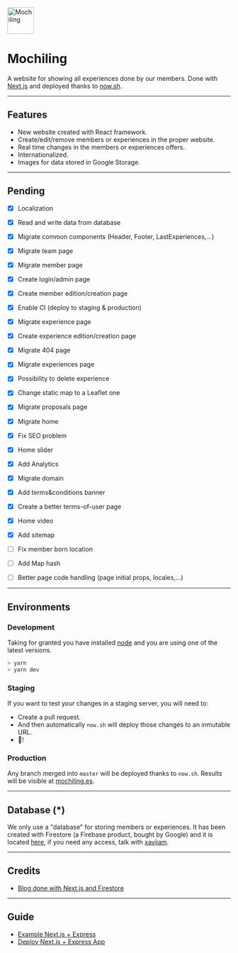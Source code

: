 <img src="https://github.com/mochiling-es/website/blob/master/static/assets/favicon/favicon-96x96.png" alt="Mochiling" title="Mochiling" width=60/>

# Mochiling

A website for showing all experiences done by our members. Done with [Next.js](https://nextjs.org/) and deployed thanks to [now.sh](https://now.sh).

---

## Features

- New website created with React framework.
- Create/edit/remove members or experiences in the proper website.
- Real time changes in the members or experiences offers.
- Internationalized.
- Images for data stored in Google Storage.

---

## Pending

- [x] Localization
- [x] Read and write data from database
- [x] Migrate common components (Header, Footer, LastExperiences,...)
- [x] Migrate team page
- [x] Migrate member page
- [x] Create login/admin page
- [x] Create member edition/creation page
- [x] Enable CI (deploy to staging & production)
- [x] Migrate experience page
- [x] Create experience edition/creation page
- [x] Migrate 404 page
- [x] Migrate experiences page
- [x] Possibility to delete experience
- [x] Change static map to a Leaflet one
- [x] Migrate proposals page
- [x] Migrate home
- [x] Fix SEO problem
- [x] Home slider
- [x] Add Analytics
- [x] Migrate domain
- [x] Add terms&conditions banner
- [x] Create a better terms-of-user page
- [x] Home video
- [x] Add sitemap
- [ ] Fix member born location
- [ ] Add Map hash
- [ ] Better page code handling (page initial props, locales,...)



---

## Environments

### Development

Taking for granted you have installed [node](http://nodejs.org) and you are using one of the latest versions.

```bash
> yarn
> yarn dev
```

### Staging
If you want to test your changes in a staging server, you will need to:

- Create a pull request.
- And then automatically `now.sh` will deploy those changes to an inmutable URL.
- 🎉!

### Production

Any branch merged into `master` will be deployed thanks to `now.sh`. Results will be visible at [mochiling.es](https://mochiling.es).

---

## Database (*)

We only use a "database" for storing members or experiences. It has been created with Firestore (a Firebase product, bought by Google) and it is located [here](https://console.firebase.google.com/u/0/project/mochiling-production/database), if you need any access, talk with [xavijam](mailto:xavijam@gmail.com).


---

## Credits

- [Blog done with Next.js and Firestore](https://github.com/suevalov/next-blog-firestore)

---

## Guide

- [Example Next.js + Express](https://github.com/parweb/starter-website)
- [Deploy Next.js + Express App](https://zeit.co/havoc/nextjs-express-nowv2/pzb1c5nve/source?f=src/now.json&host=nextjs-express-nowv2-pzb1c5nve.now.sh) 
